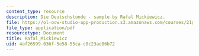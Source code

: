```yaml
---
content_type: resource
description: Die Deutschstunde - sample by Rafal Mickiewicz.
file: https://ol-ocw-studio-app-production.s3.amazonaws.com/courses/21g-402-german-ii-spring-2005/4af26599036f5e5855cac8c23ae86b72_MIT21G_402S05_rafalmickiew.pdf
file_type: application/pdf
resourcetype: Document
title: Rafal_Mickiewicz
uid: 4af26599-036f-5e58-55ca-c8c23ae86b72
---
```

